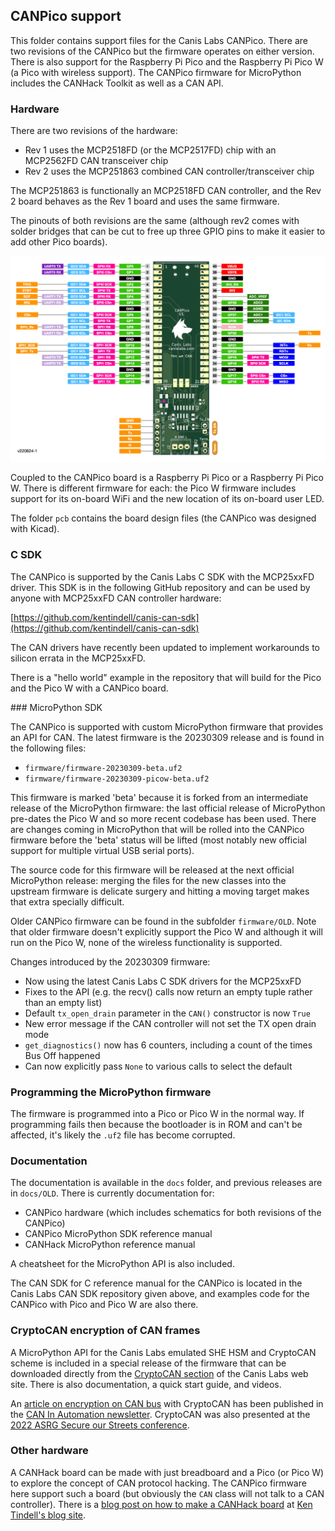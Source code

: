 ## CANPico support

This folder contains support files for the Canis Labs CANPico. There are two revisions of the CANPico
but the firmware operates on either version. There is also support for the Raspberry Pi Pico
and the Raspberry Pi Pico W (a Pico with wireless support). The CANPico firmware for MicroPython
includes the CANHack Toolkit as well as a CAN API.

### Hardware

There are two revisions of the hardware:

- Rev 1 uses the MCP2518FD (or the MCP2517FD) chip with an MCP2562FD CAN transceiver chip
- Rev 2 uses the MCP251863 combined CAN controller/transceiver chip

The MCP251863 is functionally an MCP2518FD CAN controller, and the Rev 2 board behaves as the
Rev 1 board and uses the same firmware.

The pinouts of both revisions are the same (although rev2 comes with solder bridges that
can be cut to free up three GPIO pins to make it easier to add other Pico boards).

![CANPico pinout](./CANPico%20pinout.png)

Coupled to the CANPico board is a Raspberry Pi Pico or a Raspberry Pi Pico W. There is
different firmware for each: the Pico W firmware includes support for its on-board WiFi
and the new location of its on-board user LED.

The folder `pcb` contains the board design files (the CANPico was designed with Kicad).

### C SDK

The CANPico is supported by the Canis Labs C SDK with the MCP25xxFD driver. This SDK
is in the following GitHub repository and can be used by anyone with MCP25xxFD
CAN controller hardware:

[https://github.com/kentindell/canis-can-sdk](https://github.com/kentindell/canis-can-sdk)

The CAN drivers have recently been updated to implement workarounds to silicon errata in
the MCP25xxFD.

There is a "hello world" example in the repository that will build for the Pico and the
Pico W with a CANPico board.

### MicroPython SDK

The CANPico is supported with custom MicroPython firmware that provides an API for
CAN. The latest firmware is the 20230309 release and is found in the following files:

- `firmware/firmware-20230309-beta.uf2`
- `firmware/firmware-20230309-picow-beta.uf2`

This firmware is marked 'beta' because it is forked from an intermediate release of the
MicroPython firmware: the last official release of MicroPython pre-dates the Pico W
and so more recent codebase has been used. There are changes coming in MicroPython
that will be rolled into the CANPico firmware before the 'beta' status will be lifted
(most notably new official support for multiple virtual USB serial ports).

The source code for this firmware will be released at the next official MicroPython
release: merging the files for the new classes into the upstream firmware is
delicate surgery and hitting a moving target makes that extra specially difficult.

Older CANPico firmware can be found in the subfolder `firmware/OLD`. Note that older
firmware doesn't explicitly support the Pico W and although it will run on the Pico W,
none of the wireless functionality is supported.

Changes introduced by the 20230309 firmware:

- Now using the latest Canis Labs C SDK drivers for the MCP25xxFD
- Fixes to the API (e.g. the recv() calls now return an empty tuple rather than an empty list)
- Default `tx_open_drain` parameter in the `CAN()` constructor is now `True`
- New error message if the CAN controller will not set the TX open drain mode
- `get_diagnostics()` now has 6 counters, including a count of the times Bus Off happened
- Can now explicitly pass `None` to various calls to select the default

### Programming the MicroPython firmware

The firmware is programmed into a Pico or Pico W in the normal way. If programming fails
then because the bootloader is in ROM and can't be affected, it's likely the `.uf2` file has
become corrupted.

### Documentation

The documentation is available in the `docs` folder, and previous releases are in `docs/OLD`.
There is currently documentation for:

- CANPico hardware (which includes schematics for both revisions of the CANPico)
- CANPico MicroPython SDK reference manual
- CANHack MicroPython reference manual

A cheatsheet for the MicroPython API is also included.

The CAN SDK for C reference manual for the CANPico is located in the Canis Labs CAN SDK
repository given above, and examples code for the CANPico with Pico and Pico W are also 
there.

### CryptoCAN encryption of CAN frames

A MicroPython API for the Canis Labs emulated SHE HSM and CryptoCAN scheme is included
in a special release of the firmware that can be downloaded directly from the
[CryptoCAN section](https://canislabs.com/cryptocan) of the Canis Labs web site. There is
also documentation, a quick start guide, and videos.

An [article on encryption on CAN bus](https://can-newsletter.org/magazine/51-December%202022/) 
with CryptoCAN has been published in the [CAN In Automation newsletter](https://can-newsletter.org).
CryptoCAN was also presented at
the [2022 ASRG Secure our Streets conference](https://sos.asrg.io/schedule-and-presentations/).

### Other hardware

A CANHack board can be made with just breadboard and a Pico (or Pico W) to explore the
concept of CAN protocol hacking. The CANPico firmware here support such a board (but
obviously the `CAN` class will not talk to a CAN controller). There is
a [blog post on how to make a CANHack board](https://kentindell.github.io/2021/02/06/canhack-pico/)
at [Ken Tindell's blog site](https://kentindell.github.io).

